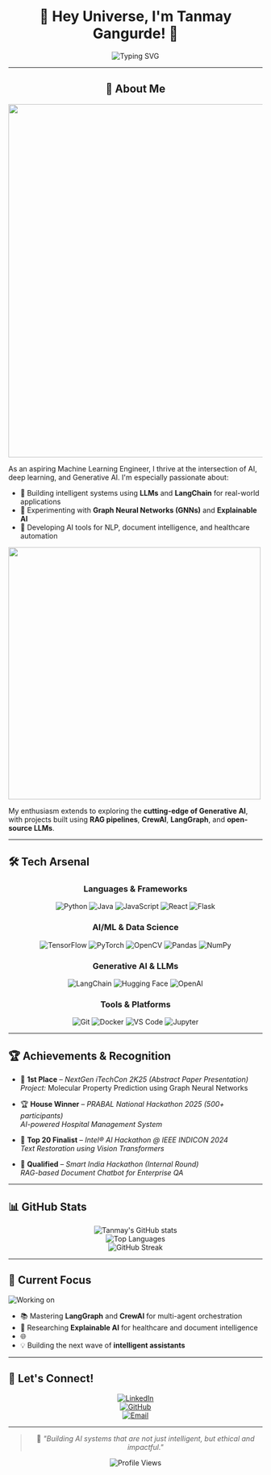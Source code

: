 <div align="center">

# 🌟 Hey Universe, I'm Tanmay Gangurde! 🌟

<img src="https://readme-typing-svg.herokuapp.com?font=Orbitron&size=35&pause=1000&color=00D9FF&center=true&vCenter=true&width=800&height=100&lines=🚀+AI+%26+ML+Engineer+🚀;🧠+Deep+Learning+Enthusiast+🧠;🤖+Generative+AI+Explorer+🤖;💡+Problem+Solver+%26+Innovator+💡" alt="Typing SVG" />

</div>

---

<div align="center">

## 🚀 About Me

<img src="https://user-images.githubusercontent.com/74038190/212284100-561aa473-3905-4a80-b561-0d28506553ee.gif" width="700">

</div>

As an aspiring Machine Learning Engineer, I thrive at the intersection of AI, deep learning, and Generative AI. I'm especially passionate about:

- 🌟 Building intelligent systems using **LLMs** and **LangChain** for real-world applications  
- 🧠 Experimenting with **Graph Neural Networks (GNNs)** and **Explainable AI**  
- 🧾 Developing AI tools for NLP, document intelligence, and healthcare automation  

<img src="https://user-images.githubusercontent.com/74038190/225813708-98b745f2-7d22-48cf-9150-083f1b00d6c9.gif" width="500">

My enthusiasm extends to exploring the **cutting-edge of Generative AI**, with projects built using **RAG pipelines**, **CrewAI**, **LangGraph**, and **open-source LLMs**.

---

## 🛠️ Tech Arsenal

<div align="center">

### Languages & Frameworks  
![Python](https://img.shields.io/badge/Python-3776AB?style=for-the-badge&logo=python&logoColor=white)
![Java](https://img.shields.io/badge/Java-ED8B00?style=for-the-badge&logo=java&logoColor=white)
![JavaScript](https://img.shields.io/badge/JavaScript-F7DF1E?style=for-the-badge&logo=javascript&logoColor=black)
![React](https://img.shields.io/badge/React-20232A?style=for-the-badge&logo=react&logoColor=61DAFB)
![Flask](https://img.shields.io/badge/Flask-000000?style=for-the-badge&logo=flask&logoColor=white)

### AI/ML & Data Science  
![TensorFlow](https://img.shields.io/badge/TensorFlow-FF6F00?style=for-the-badge&logo=tensorflow&logoColor=white)
![PyTorch](https://img.shields.io/badge/PyTorch-EE4C2C?style=for-the-badge&logo=pytorch&logoColor=white)
![OpenCV](https://img.shields.io/badge/OpenCV-27338e?style=for-the-badge&logo=OpenCV&logoColor=white)
![Pandas](https://img.shields.io/badge/Pandas-2C2D72?style=for-the-badge&logo=pandas&logoColor=white)
![NumPy](https://img.shields.io/badge/Numpy-777BB4?style=for-the-badge&logo=numpy&logoColor=white)

### Generative AI & LLMs  
![LangChain](https://img.shields.io/badge/LangChain-000000?style=for-the-badge&logo=chainlink&logoColor=white)
![Hugging Face](https://img.shields.io/badge/🤗%20Hugging%20Face-FFD21E?style=for-the-badge)
![OpenAI](https://img.shields.io/badge/OpenAI-412991?style=for-the-badge&logo=openai&logoColor=white)

### Tools & Platforms  
![Git](https://img.shields.io/badge/Git-F05032?style=for-the-badge&logo=git&logoColor=white)
![Docker](https://img.shields.io/badge/Docker-2CA5E0?style=for-the-badge&logo=docker&logoColor=white)
![VS Code](https://img.shields.io/badge/VS_Code-0078D4?style=for-the-badge&logo=visual%20studio%20code&logoColor=white)
![Jupyter](https://img.shields.io/badge/Jupyter-F37626?style=for-the-badge&logo=jupyter&logoColor=white)

</div>

---

## 🏆 Achievements & Recognition

- 🥇 **1st Place** – *NextGen iTechCon 2K25 (Abstract Paper Presentation)*  
  *Project:* Molecular Property Prediction using Graph Neural Networks

- 🏆 **House Winner** – *PRABAL National Hackathon 2025 (500+ participants)*  
  *AI-powered Hospital Management System*

- 🏅 **Top 20 Finalist** – *Intel® AI Hackathon @ IEEE INDICON 2024*  
  *Text Restoration using Vision Transformers*

- 🎯 **Qualified** – *Smart India Hackathon (Internal Round)*  
  *RAG-based Document Chatbot for Enterprise QA*

---

## 📊 GitHub Stats

<div align="center">

![Tanmay's GitHub stats](https://github-readme-stats.vercel.app/api?username=Tanmaygangurde20&show_icons=true&theme=radical)  
![Top Languages](https://github-readme-stats.vercel.app/api/top-langs/?username=Tanmaygangurde20&layout=compact&theme=radical)  
![GitHub Streak](https://github-readme-streak-stats.herokuapp.com/?user=Tanmaygangurde20&theme=radical)

</div>

---

## 🎯 Current Focus

![Working on](https://img.shields.io/badge/Currently_Working_On-GenAI_%7C_RAG_%7C_CrewAI-blueviolet?style=for-the-badge)

- 📚 Mastering **LangGraph** and **CrewAI** for multi-agent orchestration  
- 🔬 Researching **Explainable AI** for healthcare and document intelligence  
- 🌐 
- 💡 Building the next wave of **intelligent assistants**

---

## 🤝 Let's Connect!

<div align="center">

[![LinkedIn](https://img.shields.io/badge/LinkedIn-0077B5?style=for-the-badge&logo=linkedin&logoColor=white)](https://www.linkedin.com/in/tanmay-gangurde-112856265)  
[![GitHub](https://img.shields.io/badge/GitHub-181717?style=for-the-badge&logo=github&logoColor=white)](https://github.com/Tanmaygangurde20)  
[![Email](https://img.shields.io/badge/Gmail-D14836?style=for-the-badge&logo=gmail&logoColor=white)](mailto:tanmaygangurde10@gmail.com)

</div>

---

<div align="center">

> 🧠 *"Building AI systems that are not just intelligent, but ethical and impactful."*  

<img src="https://komarev.com/ghpvc/?username=Tanmaygangurde20&color=brightgreen&style=flat-square" alt="Profile Views" />

</div>
